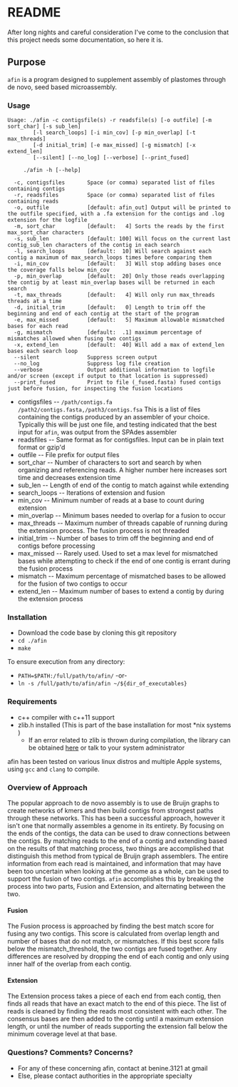 # README #

After long nights and careful consideration I've come to the conclusion that this project needs some documentation, so here it is.

## Purpose ##
`afin` is a program designed to supplement assembly of plastomes through de novo, seed based microassembly.

### Usage ###


    Usage: ./afin -c contigsfile(s) -r readsfile(s) [-o outfile] [-m sort_char] [-s sub_len]
            [-l search_loops] [-i min_cov] [-p min_overlap] [-t max_threads]
            [-d initial_trim] [-e max_missed] [-g mismatch] [-x extend_len]
            [--silent] [--no_log] [--verbose] [--print_fused]

         ./afin -h [--help]

      -c, contigsfiles       Space (or comma) separated list of files containing contigs
      -r, readsfiles         Space (or comma) separated list of files containing reads
      -o, outfile            [default: afin_out] Output will be printed to the outfile specified, with a .fa extension for the contigs and .log extension for the logfile
      -m, sort_char          [default:   4] Sorts the reads by the first max_sort_char characters
      -s, sub_len            [default: 100] Will focus on the current last contig_sub_len characters of the contig in each search                                                 
      -l, search_loops       [default:  10] Will search against each contig a maximum of max_search_loops times before comparing them
      -i, min_cov            [default:   3] Will stop adding bases once the coverage falls below min_cov
      -p, min_overlap        [default:  20] Only those reads overlapping the contig by at least min_overlap bases will be returned in each search                                  
      -t, max_threads        [default:   4] Will only run max_threads threads at a time
      -d, initial_trim       [default:   0] Length to trim off the beginning and end of each contig at the start of the program
      -e, max_missed         [default:   5] Maximum allowable mismatched bases for each read
      -g, mismatch           [default:  .1] maximum percentage of mismatches allowed when fusing two contigs
      -x, extend_len         [default:  40] Will add a max of extend_len bases each search loop
      --silent               Suppress screen output
      --no_log               Suppress log file creation
      --verbose              Output additional information to logfile and/or screen (except if output to that location is suppressed)
      --print_fused          Print to file (_fused.fasta) fused contigs just before fusion, for inspecting the fusion locations

* contigsfiles  -- `/path/contigs.fa /path2/contigs.fasta,/path3/contigs.fsa` This is a list of files containing the contigs produced by an assembler of your choice. Typically this will be just one file, and testing indicated that the best input for `afin`, was output from the SPAdes assembler
* readsfiles  --  Same format as for contigsfiles. Input can be in plain text format or gzip'd
* outfile  --  File prefix for output files
* sort_char  --  Number of characters to sort and search by when organizing and referencing reads. A higher number here increases sort time and decreases extension time
* sub_len  --  Length of end of the contig to match against while extending
* search_loops  --  Iterations of extension and fusion
* min_cov  --  Minimum number of reads at a base to count during extension
* min_overlap  --  Minimum bases needed to overlap for a fusion to occur
* max_threads  --  Maximum number of threads capable of running during the extension process. The fusion process is not threaded
* initial_trim  --  Number of bases to trim off the beginning and end of contigs before processing
* max_missed  --  Rarely used. Used to set a max level for mismatched bases while attempting to check if the end of one contig is errant during the fusion process
* mismatch  --  Maximum percentage of mismatched bases to be allowed for the fusion of two contigs to occur
* extend_len  --  Maximum number of bases to extend a contig by during the extension process


### Installation ###

* Download the code base by cloning this git repository
* `cd ./afin`
* `make`

To ensure execution from any directory:
* `PATH=$PATH:/full/path/to/afin/`
-or-
* `ln -s /full/path/to/afin/afin ~/${dir_of_executables}`

### Requirements ###
* c++ compiler with c++11 support
* zlib.h installed (This is part of the base installation for most *nix systems )
    * If an error related to zlib is thrown during compilation, the library can be obtained [here](http://www.zlib.net/) or talk to your system administrator

afin has been tested on various linux distros and multiple Apple systems, using `gcc` and `clang` to compile.

### Overview of Approach ###
The popular approach to de novo assembly is to use de Bruijn graphs to create networks of kmers and then build contigs from strongest paths through these networks. This has been a successful approach, however it isn't one that normally assembles a genome in its entirety. By focusing on the ends of the contigs, the data can be used to draw connections between the contigs. By matching reads to the end of a contig and extending based on the results of that matching process, two things are accomplished that distinguish this method from typical de Bruijn graph assemblers. The entire information from each read is maintained, and information that may have been too uncertain when looking at the genome as a whole, can be used to support the fusion of two contigs. `afin` accomplishes this by breaking the process into two parts, Fusion and Extension, and alternating between the two.

#### Fusion ####
The Fusion process is approached by finding the best match score for fusing any two contigs. This score is calculated from overlap length and number of bases that do not match, or mismatches. If this best score falls below the mismatch_threshold, the two contigs are fused together. Any differences are resolved by dropping the end of each contig and only using inner half of the overlap from each contig.

#### Extension ####
The Extension process takes a piece of each end from each contig, then finds all reads that have an exact match to the end of this piece. The list of reads is cleaned by finding the reads most consistent with each other. The consensus bases are then added to the contig until a maximum extension length, or until the number of reads supporting the extension fall below the minimum coverage level at that base.


### Questions? Comments? Concerns?  ###

* For any of these concerning afin, contact at benine.3121 at gmail
* Else, please contact authorities in the appropriate specialty